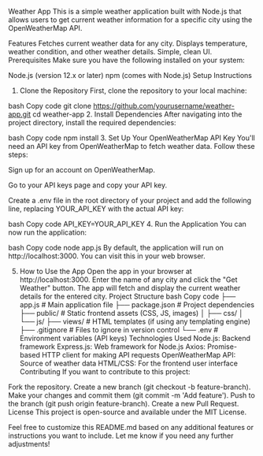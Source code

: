 Weather App
This is a simple weather application built with Node.js that allows users to get current weather information for a specific city using the OpenWeatherMap API.

Features
Fetches current weather data for any city.
Displays temperature, weather condition, and other weather details.
Simple, clean UI.
Prerequisites
Make sure you have the following installed on your system:

Node.js (version 12.x or later)
npm (comes with Node.js)
Setup Instructions
1. Clone the Repository
First, clone the repository to your local machine:

bash
Copy code
git clone https://github.com/yourusername/weather-app.git
cd weather-app
2. Install Dependencies
After navigating into the project directory, install the required dependencies:

bash
Copy code
npm install
3. Set Up Your OpenWeatherMap API Key
You'll need an API key from OpenWeatherMap to fetch weather data. Follow these steps:

Sign up for an account on OpenWeatherMap.

Go to your API keys page and copy your API key.

Create a .env file in the root directory of your project and add the following line, replacing YOUR_API_KEY with the actual API key:

bash
Copy code
API_KEY=YOUR_API_KEY
4. Run the Application
You can now run the application:

bash
Copy code
node app.js
By default, the application will run on http://localhost:3000. You can visit this in your web browser.

5. How to Use the App
Open the app in your browser at http://localhost:3000.
Enter the name of any city and click the "Get Weather" button.
The app will fetch and display the current weather details for the entered city.
Project Structure
bash
Copy code
├── app.js               # Main application file
├── package.json         # Project dependencies
├── public/              # Static frontend assets (CSS, JS, images)
│   ├── css/
│   └── js/
├── views/               # HTML templates (if using any templating engine)
├── .gitignore           # Files to ignore in version control
└── .env                 # Environment variables (API keys)
Technologies Used
Node.js: Backend framework
Express.js: Web framework for Node.js
Axios: Promise-based HTTP client for making API requests
OpenWeatherMap API: Source of weather data
HTML/CSS: For the frontend user interface
Contributing
If you want to contribute to this project:

Fork the repository.
Create a new branch (git checkout -b feature-branch).
Make your changes and commit them (git commit -m 'Add feature').
Push to the branch (git push origin feature-branch).
Create a new Pull Request.
License
This project is open-source and available under the MIT License.

Feel free to customize this README.md based on any additional features or instructions you want to include. Let me know if you need any further adjustments!
